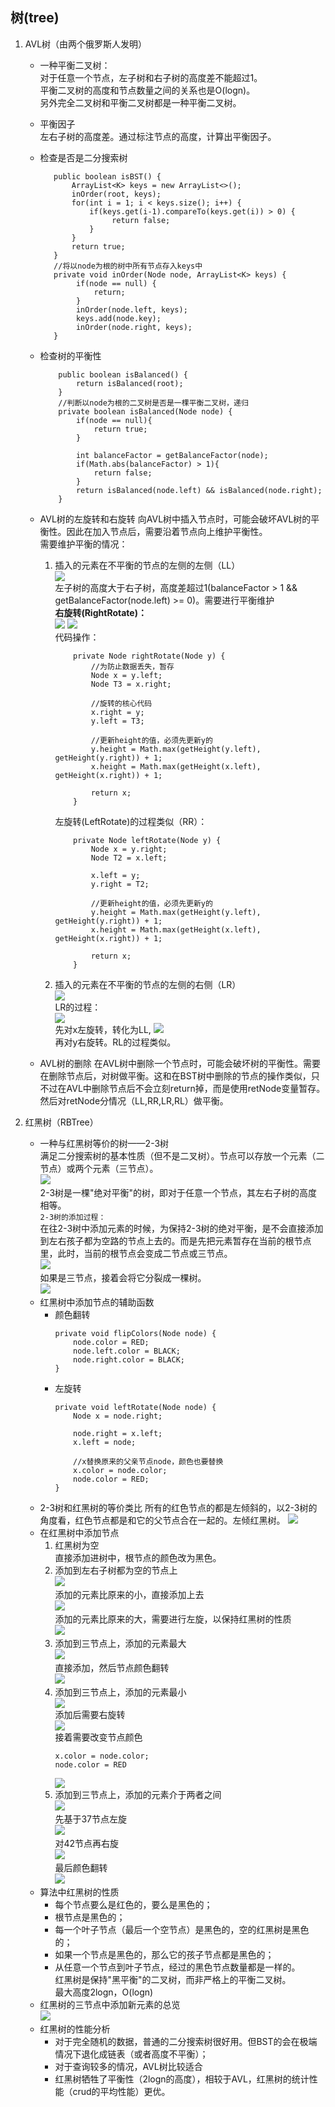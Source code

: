 树(tree)
---
1. AVL树（由两个俄罗斯人发明）
    - 一种平衡二叉树：  
    对于任意一个节点，左子树和右子树的高度差不能超过1。  
    平衡二叉树的高度和节点数量之间的关系也是O(logn)。   
    另外完全二叉树和平衡二叉树都是一种平衡二叉树。
    - 平衡因子  
    左右子树的高度差。通过标注节点的高度，计算出平衡因子。
    - 检查是否是二分搜索树  
        ```
           public boolean isBST() {
               ArrayList<K> keys = new ArrayList<>();
               inOrder(root, keys);
               for(int i = 1; i < keys.size(); i++) {
                   if(keys.get(i-1).compareTo(keys.get(i)) > 0) {
                        return false;
                   }
               }
               return true;
           }
           //将以node为根的树中所有节点存入keys中
           private void inOrder(Node node, ArrayList<K> keys) {
                if(node == null) {
                    return;
                }
                inOrder(node.left, keys);
                keys.add(node.key);
                inOrder(node.right, keys);
           }
        ```
    - 检查树的平衡性
        ```
            public boolean isBalanced() {
                return isBalanced(root);
            }
            //判断以node为根的二叉树是否是一棵平衡二叉树，递归
            private boolean isBalanced(Node node) {
                if(node == null){
                    return true;
                }
                
                int balanceFactor = getBalanceFactor(node);
                if(Math.abs(balanceFactor) > 1){
                    return false;
                }
                return isBalanced(node.left) && isBalanced(node.right);
            }
        ```
    - AVL树的左旋转和右旋转
    向AVL树中插入节点时，可能会破坏AVL树的平衡性。因此在加入节点后，需要沿着节点向上维护平衡性。  
    需要维护平衡的情况：  
        1) 插入的元素在不平衡的节点的左侧的左侧（LL）  
        ![](https://raw.githubusercontent.com/Daffupman/markdown-img/master/20190417195154.png)  
        左子树的高度大于右子树，高度差超过1(balanceFactor > 1 && getBalanceFactor(node.left) >= 0)。需要进行平衡维护  
        **右旋转(RightRotate)：**  
        ![](https://raw.githubusercontent.com/Daffupman/markdown-img/master/20190417195547.png)
        ![](https://raw.githubusercontent.com/Daffupman/markdown-img/master/20190417200029.png)  
        代码操作：
            ```
                private Node rightRotate(Node y) {
                    //为防止数据丢失，暂存
                    Node x = y.left;
                    Node T3 = x.right;
                
                    //旋转的核心代码
                    x.right = y;
                    y.left = T3;
                    
                    //更新height的值，必须先更新y的
                    y.height = Math.max(getHeight(y.left), getHeight(y.right)) + 1;
                    x.height = Math.max(getHeight(x.left), getHeight(x.right)) + 1;
                    
                    return x;
                }
            ```
            左旋转(LeftRotate)的过程类似（RR）：
            ```
                private Node leftRotate(Node y) {
                    Node x = y.right;
                    Node T2 = x.left;
                    
                    x.left = y;
                    y.right = T2;
                    
                    //更新height的值，必须先更新y的
                    y.height = Math.max(getHeight(y.left), getHeight(y.right)) + 1;
                    x.height = Math.max(getHeight(x.left), getHeight(x.right)) + 1;
                    
                    return x;
                }

            ```
            
         2) 插入的元素在不平衡的节点的左侧的右侧（LR）  
         ![](https://raw.githubusercontent.com/Daffupman/markdown-img/master/20190417202724.png)  
         LR的过程：  
         ![](https://raw.githubusercontent.com/Daffupman/markdown-img/master/20190417203048.png)  
         先对x左旋转，转化为LL, 
         ![](https://raw.githubusercontent.com/Daffupman/markdown-img/master/20190417203420.png)  
         再对y右旋转。RL的过程类似。 
         
    - AVL树的删除
        在AVL树中删除一个节点时，可能会破坏树的平衡性。需要在删除节点后，对树做平衡。这和在BST树中删除的节点的操作类似，只不过在AVL中删除节点后不会立刻return掉，而是使用retNode变量暂存。然后对retNode分情况（LL,RR,LR,RL）做平衡。
        
 9. 红黑树（RBTree）
    - 一种与红黑树等价的树——2-3树  
    满足二分搜索树的基本性质（但不是二叉树）。节点可以存放一个元素（二节点）或两个元素（三节点）。  
    ![](https://raw.githubusercontent.com/Daffupman/markdown-img/master/20190418160150.png)  
    2-3树是一棵"绝对平衡"的树，即对于任意一个节点，其左右子树的高度相等。  
    `2-3树的添加过程：`     
    在往2-3树中添加元素的时候，为保持2-3树的绝对平衡，是不会直接添加到左右孩子都为空路的节点上去的。而是先把元素暂存在当前的根节点里，此时，当前的根节点会变成二节点或三节点。  
    ![](https://raw.githubusercontent.com/Daffupman/markdown-img/master/20190418161412.png)   
    如果是三节点，接着会将它分裂成一棵树。  
    ![](https://raw.githubusercontent.com/Daffupman/markdown-img/master/20190418161314.png)  
    - 红黑树中添加节点的辅助函数  
        - 颜色翻转
            ```
            private void flipColors(Node node) {
                node.color = RED;
                node.left.color = BLACK;
                node.right.color = BLACK;
            }
            ```
        - 左旋转
            ```
            private void leftRotate(Node node) {
                Node x = node.right;
                
                node.right = x.left;
                x.left = node;
                
                //x替换原来的父亲节点node，颜色也要替换
                x.color = node.color;
                node.color = RED;
            }
            ```
    - 2-3树和红黑树的等价类比
        所有的红色节点的都是左倾斜的，以2-3树的角度看，红色节点都是和它的父节点合在一起的。左倾红黑树。
            ![](https://raw.githubusercontent.com/Daffupman/markdown-img/master/20190418190911.png)
    - 在红黑树中添加节点  
        1) 红黑树为空  
            直接添加进树中，根节点的颜色改为黑色。
        2) 添加到左右子树都为空的节点上  
            ![](https://raw.githubusercontent.com/Daffupman/markdown-img/master/20190418163430.png)  
            添加的元素比原来的小，直接添加上去  
            ![](https://raw.githubusercontent.com/Daffupman/markdown-img/master/20190418163509.png)  
            添加的元素比原来的大，需要进行左旋，以保持红黑树的性质  
            ![](https://raw.githubusercontent.com/Daffupman/markdown-img/master/20190418163839.png)  
        3) 添加到三节点上，添加的元素最大  
            ![](https://raw.githubusercontent.com/Daffupman/markdown-img/master/20190418164024.png)  
            直接添加，然后节点颜色翻转  
            ![](https://raw.githubusercontent.com/Daffupman/markdown-img/master/20190418165035.png)  
        4) 添加到三节点上，添加的元素最小  
            ![](https://raw.githubusercontent.com/Daffupman/markdown-img/master/20190418165137.png)  
            添加后需要右旋转  
            ![](https://raw.githubusercontent.com/Daffupman/markdown-img/master/20190418165357.png)  
            接着需要改变节点颜色  
            ```
            x.color = node.color;
            node.color = RED
            ```
            ![](https://raw.githubusercontent.com/Daffupman/markdown-img/master/20190418165849.png)  
        5) 添加到三节点上，添加的元素介于两者之间  
            ![](https://raw.githubusercontent.com/Daffupman/markdown-img/master/20190418194732.png)  
            先基于37节点左旋  
            ![](https://raw.githubusercontent.com/Daffupman/markdown-img/master/20190418194830.png)  
            对42节点再右旋  
            ![](https://raw.githubusercontent.com/Daffupman/markdown-img/master/20190418195022.png)  
            最后颜色翻转  
            ![](https://raw.githubusercontent.com/Daffupman/markdown-img/master/20190418195104.png)
    - 算法中红黑树的性质
        - 每个节点要么是红色的，要么是黑色的；
        - 根节点是黑色的；
        - 每一个叶子节点（最后一个空节点）是黑色的，空的红黑树是黑色的；
        - 如果一个节点是黑色的，那么它的孩子节点都是黑色的；
        - 从任意一个节点到叶子节点，经过的黑色节点数量都是一样的。  
        红黑树是保持"黑平衡"的二叉树，而非严格上的平衡二叉树。  
        最大高度2logn，O(logn)
    - 红黑树的三节点中添加新元素的总览  
    ![](https://raw.githubusercontent.com/Daffupman/markdown-img/master/20190418195353.png)  
    - 红黑树的性能分析  
        - 对于完全随机的数据，普通的二分搜索树很好用。但BST的会在极端情况下退化成链表（或者高度不平衡）；  
        - 对于查询较多的情况，AVL树比较适合
        - 红黑树牺牲了平衡性（2logn的高度），相较于AVL，红黑树的统计性能（crud的平均性能）更优。